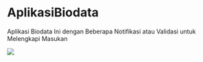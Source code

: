 # AplikasiBiodata
Aplikasi Biodata Ini dengan Beberapa Notifikasi atau Validasi untuk Melengkapi Masukan

<img src="https://github.com/moeslimdecoded/AplikasiBiodata/blob/master/aplikasi-biodata.png" width="" height=""/>
